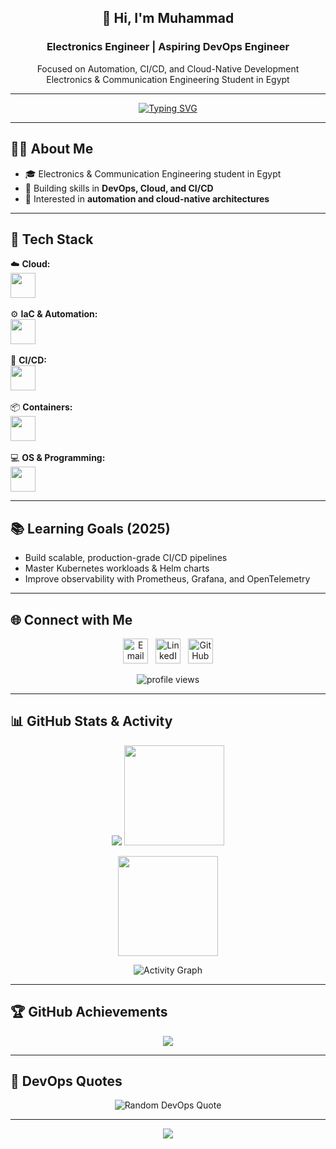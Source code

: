 <!-- Profile Header -->
<h2 align="center">👋 Hi, I'm Muhammad</h2>
<h3 align="center">Electronics Engineer | Aspiring DevOps Engineer</h3>

<p align="center">
Focused on Automation, CI/CD, and Cloud-Native Development<br>
Electronics & Communication Engineering Student in Egypt
</p>

---

<!-- Typing Animation -->
<p align="center">
  <a href="https://git.io/typing-svg">
    <img src="https://readme-typing-svg.herokuapp.com?font=Fira+Code&pause=1000&color=0CF7D0&center=true&vCenter=true&width=500&lines=DevOps+Engineer+in+Progress;Automation+•+CI%2FCD+•+Cloud;Always+Learning+•+Always+Building" alt="Typing SVG"/>
  </a>
</p>

---

## 👨‍💻 About Me  

- 🎓 Electronics & Communication Engineering student in Egypt  
- 🌱 Building skills in **DevOps, Cloud, and CI/CD**  
- 🚀 Interested in **automation and cloud-native architectures**  

---

## 🔧 Tech Stack  

<p align="center">

  ☁️ <b>Cloud:</b>  
  <img src="https://skillicons.dev/icons?i=aws,azure" height="40"/>&nbsp;&nbsp;

  ⚙️ <b>IaC & Automation:</b>  
  <img src="https://skillicons.dev/icons?i=terraform,ansible" height="40"/>&nbsp;&nbsp;

  🚀 <b>CI/CD:</b>  
  <img src="https://skillicons.dev/icons?i=githubactions,jenkins" height="40"/>&nbsp;&nbsp;

  📦 <b>Containers:</b>  
  <img src="https://skillicons.dev/icons?i=docker,kubernetes,helm" height="40"/>&nbsp;&nbsp;

  💻 <b>OS & Programming:</b>  
  <img src="https://skillicons.dev/icons?i=linux,git,bash,python" height="40"/>

</p>


---

## 📚 Learning Goals (2025)

- Build scalable, production-grade CI/CD pipelines  
- Master Kubernetes workloads & Helm charts  
- Improve observability with Prometheus, Grafana, and OpenTelemetry  

---

## 🌐 Connect with Me

<p align="center">
  <a href="mailto:muhammad.al.ajami.se@gmail.com"><img src="https://img.icons8.com/color/48/gmail-new.png" width="40" alt="Email"/></a>
  &nbsp;
  <a href="https://www.linkedin.com/in/muhammad-abdulhamid/"><img src="https://img.icons8.com/color/48/linkedin.png" width="40" alt="LinkedIn"/></a>
  &nbsp;
  <a href="https://github.com/Muhammad-296"><img src="https://img.icons8.com/material-outlined/48/github.png" width="40" alt="GitHub"/></a>
</p>

<p align="center"> 
  <img src="https://komarev.com/ghpvc/?username=Muhammad-296&label=Profile+Views&color=0e75b6&style=flat" alt="profile views"/>
</p>

---

## 📊 GitHub Stats & Activity  

<p align="center">
  <picture>
    <source media="(prefers-color-scheme: dark)" srcset="https://github-readme-stats.vercel.app/api?username=Muhammad-296&show_icons=true&theme=tokyonight&hide_border=true&count_private=true"/>
    <source media="(prefers-color-scheme: light)" srcset="https://github-readme-stats.vercel.app/api?username=Muhammad-296&show_icons=true&theme=default&hide_border=true&count_private=true"/>
    <img src="https://github-readme-stats.vercel.app/api?username=Muhammad-296&show_icons=true"/>
  </picture>
  <img src="https://github-readme-streak-stats.herokuapp.com/?user=Muhammad-296&theme=tokyonight&hide_border=true" height="160"/>
</p>

<p align="center">
  <img src="https://github-readme-stats.vercel.app/api/top-langs/?username=Muhammad-296&layout=compact&theme=tokyonight&hide_border=true" height="160"/>
</p>

<p align="center">
  <img src="https://github-readme-activity-graph.vercel.app/graph?username=Muhammad-296&theme=tokyo-night" alt="Activity Graph"/>
</p>

---

## 🏆 GitHub Achievements  

<p align="center">
  <img src="https://github-profile-trophy.vercel.app/?username=Muhammad-296&theme=algolia&no-frame=true&margin-w=15&margin-h=15"/>
</p>

---

## 📖 DevOps Quotes  

<p align="center">
  <img src="https://quotes-github-readme.vercel.app/api?type=horizontal&theme=tokyonight" alt="Random DevOps Quote"/>
</p>

---

<p align="center">
  <a href="https://github.com/Muhammad-296?tab=repositories">
    <img src="https://img.shields.io/badge/⭐-Star%20my%20repos-yellow" />
  </a>
</p>
